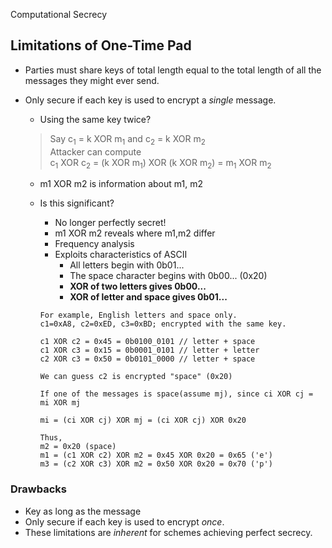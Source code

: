 Computational Secrecy

## Limitations of One-Time Pad
- Parties must share keys of total length equal to the total length of all the messages they might ever send.
- Only secure if each key is used to encrypt a *single* message.
    - Using the same key twice?
    >   Say c<sub>1</sub> = k XOR m<sub>1</sub> and c<sub>2</sub> = k XOR m<sub>2</sub> </br>
    >   Attacker can compute</br>
            c<sub>1</sub> XOR c<sub>2</sub> = (k XOR m<sub>1</sub>) XOR (k XOR m<sub>2</sub>) = m<sub>1</sub> XOR m<sub>2</sub></br>

     -    m1 XOR m2 is information about m1, m2

    - Is this significant?
        - No longer perfectly secret!
        - m1 XOR m2 reveals where m1,m2 differ
        - Frequency analysis
        - Exploits characteristics of ASCII
            - All letters begin with 0b01...
            - The space character begins with 0b00... (0x20)
            - **XOR of two letters gives 0b00...**
            - **XOR of letter and space gives 0b01...**

        ```
        For example, English letters and space only.
        c1=0xA8, c2=0xED, c3=0xBD; encrypted with the same key.

        c1 XOR c2 = 0x45 = 0b0100_0101 // letter + space
        c1 XOR c3 = 0x15 = 0b0001_0101 // letter + letter
        c2 XOR c3 = 0x50 = 0b0101_0000 // letter + space

        We can guess c2 is encrypted "space" (0x20)

        If one of the messages is space(assume mj), since ci XOR cj = mi XOR mj

        mi = (ci XOR cj) XOR mj = (ci XOR cj) XOR 0x20

        Thus,
        m2 = 0x20 (space)
        m1 = (c1 XOR c2) XOR m2 = 0x45 XOR 0x20 = 0x65 ('e')
        m3 = (c2 XOR c3) XOR m2 = 0x50 XOR 0x20 = 0x70 ('p')
        ```

### **Drawbacks**
- Key as long as the message
- Only secure if each key is used to encrypt *once*.
- These limitations are *inherent* for schemes achieving perfect secrecy.
